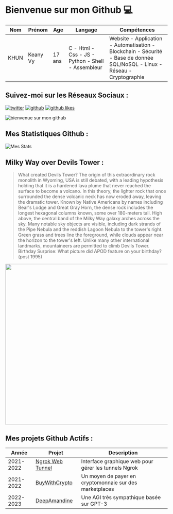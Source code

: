 # Bienvenue sur mon Github 💻
| Nom | Prénom | Age | Langage | Compétences |
|---  |---     |---  |---      |---
| KHUN | Keany Vy | 17 ans | C - Html - Css - JS - Python - Shell - Assembleur | Website - Application - Automatisation - Blockchain - Sécurité - Base de donnée SQL/NoSQL - Linux - Réseau - Cryptographie |

## Suivez-moi sur les Réseaux Sociaux :
[![twitter](https://img.shields.io/twitter/follow/thisiskeanyvy?style=social)](https://twitter.com/thisiskeanyvy)
[![github](https://img.shields.io/github/followers/thisiskeanyvy?style=social)](https://github.com/thisiskeanyvy?tab=followers)
[![github likes](https://img.shields.io/github/stars/thisiskeanyvy?style=social)](https://github.com/thisiskeanyvy)

![bienvenue sur mon github](https://thisiskeanyvy-hosting.pages.dev/banner.gif)

## Mes Statistiques Github :
![Mes Stats](https://github-readme-stats.vercel.app/api?username=thisiskeanyvy&show_icons=true&theme=radical)

## Milky Way over Devils Tower :

> What created Devils Tower? The origin of this extraordinary rock monolith in Wyoming, USA is still debated, with a leading hypothesis holding that it is a hardened lava plume that never reached the surface to become a volcano.  In this theory, the lighter rock that once surrounded the dense volcanic neck has now eroded away, leaving the dramatic tower. Known by Native Americans by names including  Bear's Lodge and Great Gray Horn, the dense rock includes the longest hexagonal columns known, some over 180-meters tall. High above, the central band of the Milky Way galaxy arches across the sky.  Many notable sky objects are visible, including dark strands of the Pipe Nebula and the reddish Lagoon Nebula to the tower's right.  Green grass and trees line the foreground, while clouds appear near the horizon to the tower's left.  Unlike many other international landmarks, mountaineers are permitted to climb Devils Tower.   Birthday Surprise: What picture did APOD feature on your birthday? (post 1995)

<img src='https://apod.nasa.gov/apod/image/2204/DevilsWay_Kiczenski_960.jpg' width="800" height="500"/>

## Mes projets Github Actifs :
| Année | Projet | Description |
|---   |---     |---          |
| 2021-2022 | [Ngrok Web Tunnel](https://github.com/thisiskeanyvy/ngrok-web-manager) | Interface graphique web pour gérer les tunnels Ngrok |
| 2021-2022 | [BuyWithCrypto](https://github.com/BuyWithCrypto) | Un moyen de payer en cryptomonnaie sur des marketplaces |
| 2022-2023 | [DeepAmandine](https://github.com/BuyWithCrypto/deep-amandine) | Une AGI très sympathique basée sur GPT-3 |
